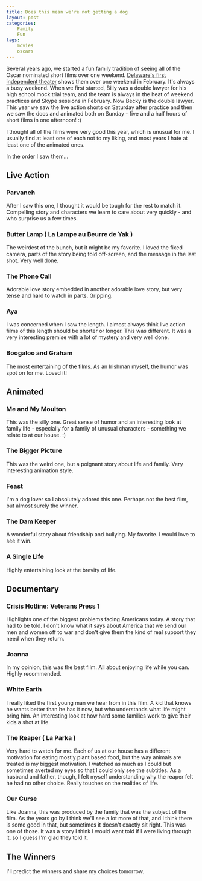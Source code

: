 ```yaml
---
title: Does this mean we're not getting a dog
layout: post
categories:
    Family
    Fun
tags:
    movies
    oscars
---
```

Several years ago, we started a fun family tradition of seeing all of the Oscar nominated short films over one weekend. [Delaware's first independent theater][theatren] shows them over one weekend in February. It's always a busy weekend. When we first started, Billy was a double lawyer for his high school mock trial team, and the team is always in the heat of weekend practices and Skype sessions in February. Now Becky is the double lawyer. This year we saw the live action shorts on Saturday after practice and then we saw the docs and animated both on Sunday - five and a half hours of short films in one afternoon! :)

I thought all of the films were very good this year, which is unusual for me. I usually find at least one of each not to my liking, and most years I hate at least one of the animated ones.

In the order I saw them...

## Live Action

### Parvaneh

After I saw this one, I thought it would be tough for the rest to match it. Compelling story and characters we learn to care about very quickly - and who surprise us a few times. 

### Butter Lamp ( La Lampe au Beurre de Yak )

The weirdest of the bunch, but it might be my favorite. I loved the fixed camera, parts of the story being told off-screen, and the message in the last shot. Very well done.

### The Phone Call

Adorable love story embedded in another adorable love story, but very tense and hard to watch in parts. Gripping.

### Aya

I was concerned when I saw the length. I almost always think live action films of this length should be shorter or longer. This was different. It was a very interesting premise with a lot of mystery and very well done.

### Boogaloo and Graham

The most entertaining of the films. As an Irishman myself, the humor was spot on for me. Loved it!

## Animated

### Me and My Moulton

This was the silly one. Great sense of humor and an interesting look at family life - especially for a family of unusual characters - something we relate to at our house. :)

### The Bigger Picture

This was the weird one, but a poignant story about life and family. Very interesting animation style.

### Feast

I'm a dog lover so I absolutely adored this one. Perhaps not the best film, but almost surely the winner.

### The Dam Keeper

A wonderful story about friendship and bullying. My favorite. I would love to see it win. 

### A Single Life

Highly entertaining look at the brevity of life.

## Documentary

### Crisis Hotline: Veterans Press 1

Highlights one of the biggest problems facing Americans today. A story that had to be told. I don't know what it says about America that we send our men and women off to war and don't give them the kind of real support they need when they return. 

### Joanna

In my opinion, this was the best film. All about enjoying life while you can. Highly recommended.

### White Earth

I really liked the first young man we hear from in this film. A kid that knows he wants better than he has it now, but who understands what life might bring him. An interesting look at how hard some families work to give their kids a shot at life.

### The Reaper ( La Parka )

Very hard to watch for me. Each of us at our house has a different motivation for eating mostly plant based food, but the way animals are treated is my biggest motivation. I watched as much as I could but sometimes averted my eyes so that I could only see the subtitles. As a husband and father, though, I felt myself understanding why the reaper felt he had no other choice. Really touches on the realities of life. 

### Our Curse

Like Joanna, this was produced by the family that was the subject of the film. As the years go by I think we'll see a lot more of that, and I think there is some good in that, but sometimes it doesn't exactly sit right. This was one of those. It was a story I think I would want told if I were living through it, so I guess I'm glad they told it.

## The Winners

I'll predict the winners and share my choices tomorrow.

[theatren]: http://theatren.net/
